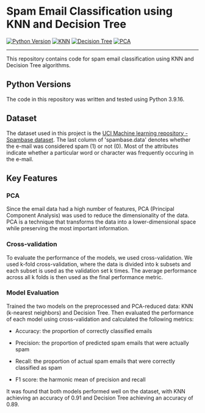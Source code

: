 # Spam Email Classification using KNN and Decision Tree

[![Python Version](https://img.shields.io/badge/python-3.7%20%7C%203.8%20%7C%203.9-blue)](https://www.python.org/downloads/release/python-394/)
[![KNN](https://img.shields.io/badge/KNN-Nearest%20Neighbors-yellow)](https://scikit-learn.org/stable/modules/generated/sklearn.neighbors.KNeighborsClassifier.html)
[![Decision Tree](https://img.shields.io/badge/Decision%20Tree-Classifier-green)](https://scikit-learn.org/stable/modules/generated/sklearn.tree.DecisionTreeClassifier.html)
[![PCA](https://img.shields.io/badge/PCA-Dimensionality%20Reduction-orange)](https://scikit-learn.org/stable/modules/generated/sklearn.decomposition.PCA.html)

---

This repository contains code for spam email classification using KNN and Decision Tree algorithms. 


## Python Versions

The code in this repository was written and tested using Python 3.9.16. 


## Dataset

The dataset used in this project is the [UCI Machine learning repository - Spambase dataset](https://archive.ics.uci.edu/ml/datasets/Spambase). The last column of 'spambase.data' denotes whether the e-mail was considered spam (1) or not (0). Most of the attributes indicate whether a particular word or character was frequently occuring in the e-mail.


## Key Features

### PCA

Since the email data had a high number of features, PCA (Principal Component Analysis) was used to reduce the dimensionality of the data. PCA is a technique that transforms the data into a lower-dimensional space while preserving the most important information. 

### Cross-validation

To evaluate the performance of the models, we used cross-validation. We used k-fold cross-validation, where the data is divided into k subsets and each subset is used as the validation set k times. The average performance across all k folds is then used as the final performance metric.

### Model Evaluation

Trained the two models on the preprocessed and PCA-reduced data: KNN (k-nearest neighbors) and Decision Tree. Then evaluated the performance of each model using cross-validation and calculated the following metrics:

* Accuracy: the proportion of correctly classified emails

* Precision: the proportion of predicted spam emails that were actually spam

* Recall: the proportion of actual spam emails that were correctly classified as spam

* F1 score: the harmonic mean of precision and recall

It was found that both models performed well on the dataset, with KNN achieving an accuracy of 0.91 and Decision Tree achieving an accuracy of 0.89. 

